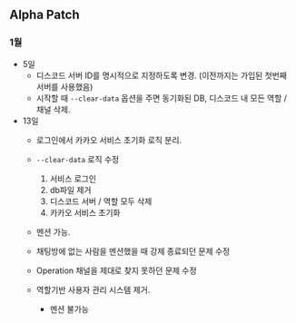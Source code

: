 ## Alpha Patch
### 1월
- 5일
    - 디스코드 서버 ID를 명시적으로 지정하도록 변경. (이전까지는 가입된 첫번째 서버를 사용했음)
    - 시작할 때 `--clear-data` 옵션을 주면 동기화된 DB, 디스코드 내 모든 역할 / 채널 삭제.
- 13일
    - 로그인에서 카카오 서비스 초기화 로직 분리.
    - `--clear-data` 로직 수정
        1. 서비스 로그인
        1. db파일 제거
        1. 디스코드 서버 / 역할 모두 삭제
        1. 카카오 서비스 초기화
    - 멘션 가능.
    - 채팅방에 없는 사람을 멘션했을 때 강제 종료되던 문제 수정
    - Operation 채널을 제대로 찾지 못하던 문제 수정
    
    - 역할기반 사용자 관리 시스템 제거.
        - 멘션 불가능